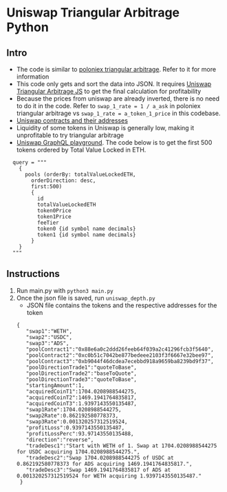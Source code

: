 # Uniswap Triangular Arbitrage Python
## Intro
- The code is similar to [poloniex triangular arbitrage](https://github.com/chickensmitten/poloniex-triangular-arbitrage). Refer to it for more information
- This code only gets and sort the data into JSON. It requires [Uniswap Triangular Arbitrage JS](https://github.com/chickensmitten/uniswap-triangular-arbitrage) to get the final calculation for profitability
- Because the prices from uniswap are already inverted, there is no need to do it in the code. Refer to 
`swap_1_rate = 1 / a_ask` in poloniex triangular arbitrage vs `swap_1_rate = a_token_1_price` in this codebase.
- [Uniswap contracts and their addresses](https://docs.uniswap.org/contracts/v3/reference/deployments)
- Liquidity of some tokens in Uniswap is generally low, making it unprofitable to try triangular arbitrage
- [Uniswap GraphQL playground](https://thegraph.com/hosted-service/subgraph/uniswap/uniswap-v3). The code below is to get the first 500 tokens ordered by Total Value Locked in ETH.
```
  query = """
    {
      pools (orderBy: totalValueLockedETH, 
        orderDirection: desc,
        first:500) 
        {
          id
          totalValueLockedETH
          token0Price
          token1Price
          feeTier
          token0 {id symbol name decimals}
          token1 {id symbol name decimals}
        }
    }
  """
```

## Instructions
1. Run main.py with `python3 main.py`
2. Once the json file is saved, run `uniswap_depth.py`
   - JSON file contains the tokens and the respective addresses for the token
   ```
   {
      "swap1":"WETH",
      "swap2":"USDC",
      "swap3":"ADS",
      "poolContract1":"0x88e6a0c2ddd26feeb64f039a2c41296fcb3f5640",
      "poolContract2":"0xc0b51c7042be877bedeee2103f3f6667e32bee97",
      "poolContract3":"0xb9044f46dcdea7ecebbd918a9659ba8239bd9f37",
      "poolDirectionTrade1":"quoteToBase",
      "poolDirectionTrade2":"baseToQuote",
      "poolDirectionTrade3":"quoteToBase",
      "startingAmount":1,
      "acquiredCoinT1":1704.0208988544275,
      "acquiredCoinT2":1469.1941764835817,
      "acquiredCoinT3":1.9397143550135487,
      "swap1Rate":1704.0208988544275,
      "swap2Rate":0.862192580778373,
      "swap3Rate":0.001320257312519524,
      "profitLoss":0.9397143550135487,
      "profitLossPerc":93.97143550135488,
      "direction":"reverse",
      "tradeDesc1":"Start with WETH of 1. Swap at 1704.0208988544275 for USDC acquiring 1704.0208988544275.",
      "tradeDesc2":"Swap 1704.0208988544275 of USDC at 0.862192580778373 for ADS acquiring 1469.1941764835817.",
      "tradeDesc3":"Swap 1469.1941764835817 of ADS at 0.001320257312519524 for WETH acquiring 1.9397143550135487."
    }
   ```